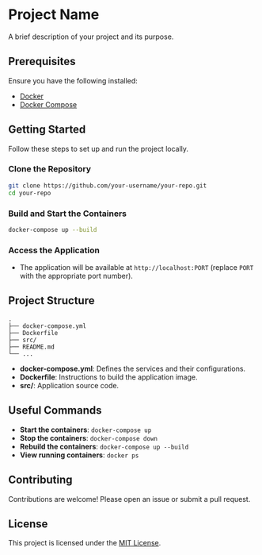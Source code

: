 # Project Name

A brief description of your project and its purpose.

## Prerequisites

Ensure you have the following installed:
- [Docker](https://www.docker.com/)
- [Docker Compose](https://docs.docker.com/compose/)

## Getting Started

Follow these steps to set up and run the project locally.

### Clone the Repository

```bash
git clone https://github.com/your-username/your-repo.git
cd your-repo
```

### Build and Start the Containers

```bash
docker-compose up --build
```

### Access the Application

- The application will be available at `http://localhost:PORT` (replace `PORT` with the appropriate port number).

## Project Structure

```
.
├── docker-compose.yml
├── Dockerfile
├── src/
├── README.md
└── ...
```

- **docker-compose.yml**: Defines the services and their configurations.
- **Dockerfile**: Instructions to build the application image.
- **src/**: Application source code.

## Useful Commands

- **Start the containers**: `docker-compose up`
- **Stop the containers**: `docker-compose down`
- **Rebuild the containers**: `docker-compose up --build`
- **View running containers**: `docker ps`

## Contributing

Contributions are welcome! Please open an issue or submit a pull request.

## License

This project is licensed under the [MIT License](LICENSE).